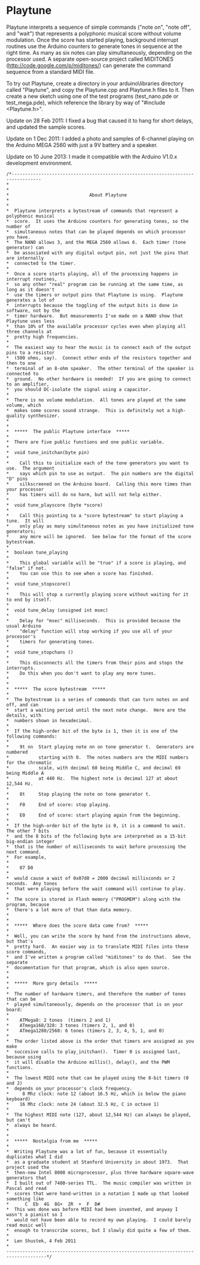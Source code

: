 # Playtune #

Playtune interprets a sequence of simple commands ("note on", "note off", and "wait") that represents a polyphonic musical score without volume modulation.  Once the score has started playing, background interrupt routines use the Arduino counters to generate tones in sequence at the right time.  As many as six notes can play simultaneously, depending on the processor used.  A separate open-source project called MIDITONES (http://code.google.com/p/miditones/) can generate the command sequence from a standard MIDI file.

To try out Playtune, create a directory in your arduino\libraries directory called "Playtune", and copy the Playtune.cpp and Playtune.h files to it.  Then create a new sketch using one of the test programs (test\_nano.pde or test\_mega.pde), which reference the library by way of "#include <Playtune.h>".

Update on 28 Feb 2011: I fixed a bug that caused it to hang for short delays, and updated the sample scores.

Update on 1 Dec 2011: I added a photo and samples of 6-channel playing on the Arduino MEGA 2560 with just a 9V battery and a speaker.

Update on 10 June 2013: I made it compatible with the Arduino V1.0.x development environment.
```
/*---------------------------------------------------------------------------------
*
*
*                              About Playtune
*
*
*  Playtune interprets a bytestream of commands that represent a polyphonic musical
*  score.  It uses the Arduino counters for generating tones, so the number of 
*  simultaneous notes that can be played depends on which processor you have.  
*  The NANO allows 3, and the MEGA 2560 allows 6.  Each timer (tone generator) can
*  be associated with any digital output pin, not just the pins that are internally
*  connected to the timer.
*
*  Once a score starts playing, all of the processing happens in interrupt routines,
*  so any other "real" program can be running at the same time, as long as it doesn't
*  use the timers or output pins that Playtune is using.  Playtune generates a lot of
*  interrupts because the toggling of the output bits is done in software, not by the
*  timer hardware.  But measurements I've made on a NANO show that Playtune uses less 
*  than 10% of the available processor cycles even when playing all three channels at
*  pretty high frequencies.
*
*  The easiest way to hear the music is to connect each of the output pins to a resistor
*  (500 ohms, say).  Connect other ends of the resistors together and then to one
*  terminal of an 8-ohm speaker.  The other terminal of the speaker is connected to
*  ground.  No other hardware is needed!  If you are going to connect to an amplifier,
*  you should DC-isolate the signal using a capacitor.
*
*  There is no volume modulation.  All tones are played at the same volume, which
*  makes some scores sound strange.  This is definitely not a high-quality synthesizer.
*
*
*  *****  The public Playtune interface  *****
*
*  There are five public functions and one public variable.
*
*  void tune_initchan(byte pin)       
*
*    Call this to initialize each of the tone generators you want to use.  The argument
*    says which pin to use as output.  The pin numbers are the digital "D" pins
*    silkscreened on the Arduino board.  Calling this more times than your processor
*    has timers will do no harm, but will not help either.
*
*  void tune_playscore (byte *score)
*
*    Call this pointing to a "score bytestream" to start playing a tune.  It will
*    only play as many simultaneous notes as you have initialized tone generators;
*    any more will be ignored.  See below for the format of the score bytestream.
*
*  boolean tune_playing
*
*    This global variable will be "true" if a score is playing, and "false" if not.
*    You can use this to see when a score has finished.
*
*  void tune_stopscore()
*
*    This will stop a currently playing score without waiting for it to end by itself.
*
*  void tune_delay (unsigned int msec)
*
*    Delay for "msec" milliseconds.  This is provided because the usual Arduino
*    "delay" function will stop working if you use all of your processor's
*    timers for generating tones.
*
*  void tune_stopchans ()
*
*    This disconnects all the timers from their pins and stops the interrupts.
*    Do this when you don't want to play any more tunes.
*
*
*  *****  The score bytestream  *****
*
*  The bytestream is a series of commands that can turn notes on and off, and can 
*  start a waiting period until the next note change.  Here are the details, with 
*  numbers shown in hexadecimal.
*
*  If the high-order bit of the byte is 1, then it is one of the following commands:
*
*    9t nn  Start playing note nn on tone generator t.  Generators are numbered 
*           starting with 0.  The notes numbers are the MIDI numbers for the chromatic
*           scale, with decimal 60 being Middle C, and decimal 69 being Middle A
*           at 440 Hz.  The highest note is decimal 127 at about 12,544 Hz.
*
*    8t     Stop playing the note on tone generator t.
*
*    F0     End of score: stop playing.
*
*    E0     End of score: start playing again from the beginning.
*
*  If the high-order bit of the byte is 0, it is a command to wait.  The other 7 bits 
*  and the 8 bits of the following byte are interpreted as a 15-bit big-endian integer 
*  that is the number of milliseconds to wait before processing the next command.
*  For example,
*
*    07 D0
*
*  would cause a wait of 0x07d0 = 2000 decimal millisconds or 2 seconds.  Any tones
*  that were playing before the wait command will continue to play.
*
*  The score is stored in Flash memory ("PROGMEM") along with the program, because
*  there's a lot more of that than data memory.
*
*
*  *****  Where does the score data come from?  *****
*
*  Well, you can write the score by hand from the instructions above, but that's
*  pretty hard.  An easier way is to translate MIDI files into these score commands,
*  and I've written a program called "miditones" to do that.  See the separate 
*  documentation for that program, which is also open source.
*
*
*  *****  More gory details  *****
*
*  The number of hardware timers, and therefore the number of tones that can be
*  played simultaneously, depends on the processor that is on your board:
*
*    ATMega8: 2 tones  (timers 2 and 1)
*    ATmega168/328: 3 tones (timers 2, 1, and 0)
*    ATmega1280/2560: 6 tones (timers 2, 3, 4, 5, 1, and 0)
*
*  The order listed above is the order that timers are assigned as you make
*  succesive calls to play_initchan().  Timer 0 is assigned last, because using
*  it will disable the Arduino millis(), delay(), and the PWM functions.
*
*  The lowest MIDI note that can be played using the 8-bit timers (0 and 2)
*  depends on your processor's clock frequency.
*     8 Mhz clock: note 12 (about 16.5 Hz, which is below the piano keyboard)
*    16 Mhz clock: note 24 (about 32.5 Hz, C in octave 1)
*
*  The highest MIDI note (127, about 12,544 Hz) can always be played, but can't
*  always be heard.
*
*
*  *****  Nostalgia from me  *****
*
*  Writing Playtune was a lot of fun, because it essentially duplicates what I did
*  as a graduate student at Stanford University in about 1973.  That project used the 
*  then-new Intel 8008 microprocessor, plus three hardware square-wave generators that
*  I built out of 7400-series TTL.  The music compiler was written in Pascal and read
*  scores that were hand-written in a notation I made up that looked something like
*      C  Eb  4G  8G+  2R  +  F  D#
*  This was done was before MIDI had been invented, and anyway I wasn't a pianist so I
*  would not have been able to record my own playing.  I could barely read music well 
*  enough to transcribe scores, but I slowly did quite a few of them.
*
*  Len Shustek, 4 Feb 2011
*
-------------------------------------------------------------------------------------*/
```